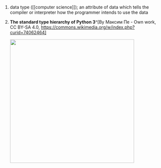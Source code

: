 1. data type ([[computer science]]); an attribute of data which tells the compiler or interpreter how the programmer intends to use the data
2. **The standard type hierarchy of Python 3**^[By Максим Пе - Own work, CC BY-SA 4.0, https://commons.wikimedia.org/w/index.php?curid=74062464]

	<img src="https://upload.wikimedia.org/wikipedia/commons/1/10/Python_3._The_standard_type_hierarchy.png" width="400" />